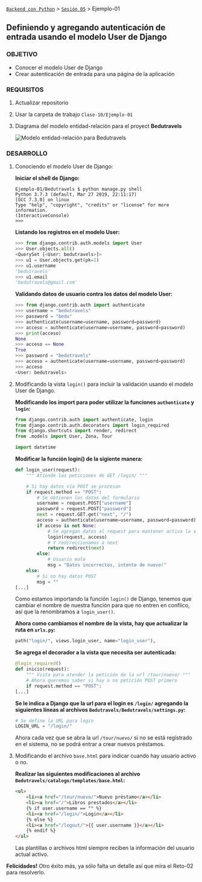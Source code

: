 [`Backend con Python`](../../Readme.md) > [`Sesión 05`](../Readme.md) > Ejemplo-01
## Definiendo y agregando autenticación de entrada usando el modelo User de Django

### OBJETIVO
- Conocer el modelo User de Django
- Crear autenticación de entrada para una página de la aplicación

### REQUISITOS
1. Actualizar repositorio
1. Usar la carpeta de trabajo `Clase-10/Ejemplo-01`
1. Diagrama del modelo entidad-relación para el proyect __Bedutravels__

   ![Modelo entidad-relación para Bedutravels](bedutravels-modelo-er.jpg)

### DESARROLLO
1. Conociendo el modelo User de Django:

   __Iniciar el shell de Django:__
   ```console
   Ejemplo-01/Bedutravels $ python manage.py shell
   Python 3.7.3 (default, Mar 27 2019, 22:11:17)
   [GCC 7.3.0] on linux
   Type "help", "copyright", "credits" or "license" for more information.
   (InteractiveConsole)
   >>>
   ```

   __Listando los registros en el modelo User:__

   ```python
   >>> from django.contrib.auth.models import User
   >>> User.objects.all()
   <QuerySet [<User: bedutravels>]>
   >>> u1 = User.objects.get(pk=1)
   >>> u1.username
   'bedutravels'
   >>> u1.email
   'bedutravels@gmail.com'
   ```

   __Validando datos de usuario contra los datos del modelo User:__

   ```python
   >>> from django.contrib.auth import authenticate
   >>> username = "bedutravels"
   >>> password = "bedu"
   >>> authenticate(username=username, password=password)
   >>> acceso = authenticate(username=username, password=password)
   >>> print(acceso)
   None
   >>> acceso == None
   True
   >>> password = "bedutravels"
   >>> acceso = authenticate(username=username, password=password)
   >>> acceso
   <User: bedutravels>
   ```

1. Modificando la vista `login()` para incluir la validación usando el modelo User de Django.

   __Modificando los import para poder utilizar la funciones `authenticate` y `login`:__
   ```python
   from django.contrib.auth import authenticate, login
   from django.contrib.auth.decorators import login_required
   from django.shortcuts import render, redirect
   from .models import User, Zona, Tour

   import datetime
   ```

   __Modificar la función login() de la sigiente manera:__
   ```python
   def login_user(request):
       """ Atiende las peticiones de GET /login/ """

       # Si hay datos vía POST se procesan
       if request.method == "POST":
           # Se obtienen los datos del formulario
           username = request.POST["username"]
           password = request.POST["password"]
           next = request.GET.get("next", "/")
           acceso = authenticate(username=username, password=password)
           if acceso is not None:
               # Se agregan datos al request para mantener activa la sesión
               login(request, acceso)
               # Y redireccionamos a next
               return redirect(next)
           else:
               # Usuario malo
               msg = "Datos incorrectos, intente de nuevo!"
       else:
           # Si no hay datos POST
           msg = ""
   [...]
   ```
   Como estamos importando la función `login()` de Django, tenemos que cambiar el nombre de nuestra función para que no entren en conflico, así que la renombramos a `login_user()`.

   __Ahora como cambiamos el nombre de la vista, hay que actualizar la ruta en `urls.py`:__
   ```python
   path("login/", views.login_user, name="login_user"),
   ```

   __Se agrega el decorador a la vista que necesita ser autenticada:__
   ```python
   @login_required()
   def inicio(request):
       """ Vista para atender la petición de la url /tour/nuevo/ """
       # Ahora queremos saber si hay o no petición POST primero
       if request.method == "POST":
   [...]
   ```

   __Se le indica a Django que la url para el login es `/login/` agregando la siguientes líneas al archivos `Bedutravels/Bedutravels/settings.py`:__
   ```python
   # Se define la URL para login
   LOGIN_URL = "/login/"
   ```

   Ahora cada vez que se abra la url `/tour/nuevo/` si no se está registrado en el sistema, no se podrá entrar a crear nuevos préstamos.

1. Modificando el archivo `base.html` para indicar cuando hay usuario activo o no.

   __Realizar las siguientes modificaciones al archivo `Bedutravels/catalogo/templates/base.html`:__
   ```html
   <ul>
       <li><a href="/tour/nuevo/">Nuevo préstamo</a></li>
       <li><a href="/">Libros prestados</a></li>
       {% if user.username == "" %}
       <li><a href="/login/">Login</a></li>
       {% else %}
       <li><a href="/logout/">{{ user.username }}</a></li>
       {% endif %}
   </ul>
   ```
   Las plantillas o archivos html siempre reciben la información del usuario actual activo.

__Felicidades!__ Otro éxito más, ya sólo falta un detalle así que mira el Reto-02 para resolverlo.
